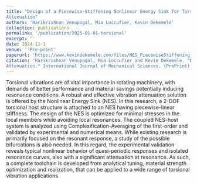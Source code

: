 ```yaml
---
title: "Design of a Piecewise-Stiffening Nonlinear Energy Sink for Torsional Vibration
Attenuation"
authors: 'Harikrishnan Venupogal, Mia Loccufier, Kevin Dekemele'
collection: publications
permalink: '/publication/2025-01-01-torsional'
excerpt: ''
date: 2024-11-1
venue: '¨Pre-print'
paperurl: 'https://www.kevindekemele.com/files/NES_PiecewiseStiffening_TorsionalVibration.pdf'
citation: 'Harikrishnan Venupogal, Mia Loccufier and Kevin Dekemele. "Design of a Piecewise-Stiffening Nonlinear Energy Sink for Torsional Vibration
Attenuation." International Journal of Mechanical Sciences. (PrePrint)'
---
```


Torsional vibrations are of vital importance in rotating machinery, with demands of better performance and material savings potentially inducing resonance conditions. A robust and effective vibration attenuation solution is offered by the Nonlinear Energy Sink (NES). In this research, a 2-DOF torsional host structure is attached to an NES having piecewise-linear stiffness. The design of the NES is optimized for minimal stresses in the local members while avoiding local resonances. The coupled NES-host system is analyzed using Complexification-Averaging of the first-order and validated by experimental and numerical means. While existing research is primarily focused on the resonant response, a study of the possible bifurcations is also needed. In this regard, the experimental validation reveals typical nonlinear behavior of quasi-periodic responses and isolated resonance curves, also with a significant attenuation at resonance. As such, a complete toolchain is developed from analytical tuning, material strength optimization and realization, that can be applied to a wide range of torsional vibration applications